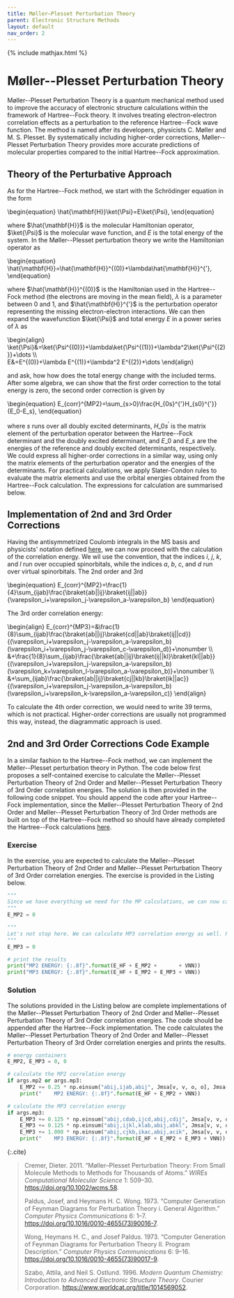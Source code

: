 ```yaml
---
title: Møller–Plesset Perturbation Theory
parent: Electronic Structure Methods
layout: default
nav_order: 2
---
```

{% include mathjax.html %}

# Møller--Plesset Perturbation Theory

Møller--Plesset Perturbation Theory is a quantum mechanical method used to improve the accuracy of electronic structure calculations within the framework of Hartree--Fock theory. It involves treating electron-electron correlation effects as a perturbation to the reference Hartree--Fock wave function. The method is named after its developers, physicists C. Møller and M. S. Plesset. By systematically including higher-order corrections, Møller--Plesset Perturbation Theory provides more accurate predictions of molecular properties compared to the initial Hartree--Fock approximation.

## Theory of the Perturbative Approach

As for the Hartree--Fock method, we start with the Schrödinger equation in the form

\begin{equation}
\hat{\mathbf{H}}\ket{\Psi}=E\ket{\Psi},
\end{equation}

where $\hat{\mathbf{H}}$ is the molecular Hamiltonian operator, $\ket{\Psi}$ is the molecular wave function, and $E$ is the total energy of the system. In the Møller--Plesset perturbation theory we write the Hamiltonian operator as

\begin{equation}
\hat{\mathbf{H}}=\hat{\mathbf{H}}^{(0)}+\lambda\hat{\mathbf{H}}^{'},
\end{equation}

where $\hat{\mathbf{H}}^{(0)}$ is the Hamiltonian used in the Hartree--Fock method (the electrons are moving in the mean field), $\lambda$ is a parameter between 0 and 1, and $\hat{\mathbf{H}}^{'}$ is the perturbation operator representing the missing electron-electron interactions. We can then expand the wavefunction $\ket{\Psi}$ and total energy $E$ in a power series of $\lambda$ as

\begin{align}
\ket{\Psi}&=\ket{\Psi^{(0)}}+\lambda\ket{\Psi^{(1)}}+\lambda^2\ket{\Psi^{(2)}}+\dots \\\\\
E&=E^{(0)}+\lambda E^{(1)}+\lambda^2 E^{(2)}+\dots
\end{align}

and ask, how how does the total energy change with the included terms. After some algebra, we can show that the first order correction to the total energy is zero, the second order correction is given by

\begin{equation}
E_{corr}^{MP2}=\sum\_{s>0}\frac{H\_{0s}^{'}H\_{s0}^{'}}{E\_0-E\_s},
\end{equation}

where $s$ runs over all doubly excited determinants, $H\_{0s}^{'}$ is the matrix element of the perturbation operator between the Hartree--Fock determinant and the doubly excited determinant, and $E\_0$ and $E\_s$ are the energies of the reference and doubly excited determinants, respectively.<!--\cite{10.1002/wcms.58,1014569052}--> We could express all higher-order corrections in a similar way, using only the matrix elements of the perturbation operator and the energies of the determinants. For practical calculations, we apply Slater-Condon rules to evaluate the matrix elements and use the orbital energies obtained from the Hartree--Fock calculation. The expressions for calculation are summarised below.

## Implementation of 2nd and 3rd Order Corrections

Having the antisymmetrized Coulomb integrals in the MS basis and physicists' notation defined [here](hartreefockmethod.html#the-integral-transforms), we can now proceed with the calculation of the correlation energy. We wil use the convention, that the indices $i$, $j$, $k$, and $l$ run over occupied spinorbitals, while the indices $a$, $b$, $c$, and $d$ run over virtual spinorbitals. The 2nd order and 3rd

\begin{equation}
E_{corr}^{MP2}=\frac{1}{4}\sum_{ijab}\frac{\braket{ab||ij}\braket{ij||ab}}{\varepsilon_i+\varepsilon_j-\varepsilon_a-\varepsilon_b}
\end{equation}

The 3rd order correlation energy:

\begin{align}
E_{corr}^{MP3}=&\frac{1}{8}\sum_{ijab}\frac{\braket{ab||ij}\braket{cd||ab}\braket{ij||cd}}{(\varepsilon_i+\varepsilon_j-\varepsilon_a-\varepsilon_b)(\varepsilon_i+\varepsilon_j-\varepsilon_c-\varepsilon_d)}+\nonumber \\\\\
&+\frac{1}{8}\sum_{ijab}\frac{\braket{ab||ij}\braket{ij||kl}\braket{kl||ab}}{(\varepsilon_i+\varepsilon_j-\varepsilon_a-\varepsilon_b)(\varepsilon_k+\varepsilon_l-\varepsilon_a-\varepsilon_b)}+\nonumber \\\\\
&+\sum_{ijab}\frac{\braket{ab||ij}\braket{cj||kb}\braket{ik||ac}}{(\varepsilon_i+\varepsilon_j-\varepsilon_a-\varepsilon_b)(\varepsilon_i+\varepsilon_k-\varepsilon_a-\varepsilon_c)}
\end{align}

To calculate the 4th order correction, we would need to write 39 terms, which is not practical. Higher-order corrections are usually not programmed this way, instead, the diagrammatic approach is used.<!--\cite{1014569052,10.1016/0010-4655!73!90016-7,10.1016/0010-4655!73!90017-9}-->

## 2nd and 3rd Order Corrections Code Example

In a similar fashion to the Hartree--Fock method, we can implement the Møller--Plesset perturbation theory in Python. The code below first proposes a self-contained exercise to calculate the Møller--Plesset Perturbation Theory of 2nd Order and Møller--Plesset Perturbation Theory of 3rd Order correlation energies. The solution is then provided in the following code snippet. You should append the code after your Hartree--Fock implementation, since the Møller--Plesset Perturbation Theory of 2nd Order and Møller--Plesset Perturbation Theory of 3rd Order methods are built on top of the Hartree--Fock method so should have already completed the Hartree--Fock calculations [here](hartreefockmethod.html#code-examples).

### Exercise

In the exercise, you are expected to calculate the Møller--Plesset Perturbation Theory of 2nd Order and Møller--Plesset Perturbation Theory of 3rd Order correlation energies. The exercise is provided in the Listing <!--\ref{code:mp_exercise}--> below.

<!--{id=code:mp_exercise caption="Møller--Plesset Perturbation Theory of 2nd Order and Møller--Plesset Perturbation Theory of 3rd Order exercise code."}-->
```python
"""
Since we have everything we need for the MP calculations, we can now calculate the MP2 correlation energy. The result should be stored in the "E_MP2" variable.
"""
E_MP2 = 0

"""
Let's not stop here. We can calculate MP3 correlation energy as well. Please calculate it and store it in the "E_MP3" variable.
"""
E_MP3 = 0

# print the results
print("MP2 ENERGY: {:.8f}".format(E_HF + E_MP2 +       + VNN))
print("MP3 ENERGY: {:.8f}".format(E_HF + E_MP2 + E_MP3 + VNN))
```

### Solution

The solutions provided in the Listing <!--\ref{code:mp_solution}--> below are complete implementations of the Møller--Plesset Perturbation Theory of 2nd Order and Møller--Plesset Perturbation Theory of 3rd Order correlation energies. The code should be appended after the Hartree--Fock implementation. The code calculates the Møller--Plesset Perturbation Theory of 2nd Order and Møller--Plesset Perturbation Theory of 3rd Order correlation energies and prints the results.

<!--{id=code:mp_solution caption="Møller--Plesset Perturbation Theory of 2nd Order and Møller--Plesset Perturbation Theory of 3rd Order exercise code solution."}-->
```python
# energy containers
E_MP2, E_MP3 = 0, 0

# calculate the MP2 correlation energy
if args.mp2 or args.mp3:
    E_MP2 += 0.25 * np.einsum("abij,ijab,abij", Jmsa[v, v, o, o], Jmsa[o, o, v, v], Emsd, optimize=True)
    print("    MP2 ENERGY: {:.8f}".format(E_HF + E_MP2 + VNN))

# calculate the MP3 correlation energy
if args.mp3:
    E_MP3 += 0.125 * np.einsum("abij,cdab,ijcd,abij,cdij", Jmsa[v, v, o, o], Jmsa[v, v, v, v], Jmsa[o, o, v, v], Emsd, Emsd, optimize=True)
    E_MP3 += 0.125 * np.einsum("abij,ijkl,klab,abij,abkl", Jmsa[v, v, o, o], Jmsa[o, o, o, o], Jmsa[o, o, v, v], Emsd, Emsd, optimize=True)
    E_MP3 += 1.000 * np.einsum("abij,cjkb,ikac,abij,acik", Jmsa[v, v, o, o], Jmsa[v, o, o, v], Jmsa[o, o, v, v], Emsd, Emsd, optimize=True)
    print("    MP3 ENERGY: {:.8f}".format(E_HF + E_MP2 + E_MP3 + VNN))
```

{:.cite}
> Cremer, Dieter. 2011. “Møller–Plesset Perturbation Theory: From Small Molecule Methods to Methods for Thousands of Atoms.” *WIREs Computational Molecular Science* 1: 509–30. <https://doi.org/10.1002/wcms.58>.
>
> Paldus, Josef, and Heymans H. C. Wong. 1973. “Computer Generation of Feynman Diagrams for Perturbation Theory i. General Algorithm.” *Computer Physics Communications* 6: 1–7. <https://doi.org/10.1016/0010-4655(73)90016-7>.
>
> Wong, Heymans H. C., and Josef Paldus. 1973. “Computer Generation of Feynman Diagrams for Perturbation Theory II. Program Description.” *Computer Physics Communications* 6: 9–16. <https://doi.org/10.1016/0010-4655(73)90017-9>.
>
> Szabo, Attila, and Neil S. Ostlund. 1996. *Modern Quantum Chemistry: Introduction to Advanced Electronic Structure Theory*. Courier Corporation. <https://www.worldcat.org/title/1014569052>.
>
